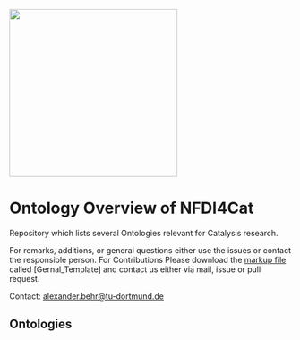 [<img src="https://github.com/HendrikBorgelt/Ontology-Overview-of-NFDI4Cat/blob/ad2ad575accb4743bab096990de50d48ee0bac5a/logo_NFDI4Cat.jpg" width="300" />](https://nfdi4cat.org/wp-content/themes/nfdi4cat/images/logos/logo_text.svg)
# Ontology Overview of NFDI4Cat
Repository which lists several Ontologies relevant for Catalysis research.

For remarks, additions, or general questions either use the issues or contact the responsible person.
For Contributions Please download the [markup file](https://github.com/HendrikBorgelt/Ontology-Overview-of-NFDI4Cat/blob/fee216a77dda37fce2a9efde2c7222293e64486e/General_Template.md) called [Gernal_Template] and contact us either via mail, issue or pull request.

Contact: <a href="mailto:alexander.behr@tu-dortmund.de?subject=Contact for Software Collection from NFDI4Cat">alexander.behr@tu-dortmund.de</a>

## Ontologies




[General Template]: https://github.com/HendrikBorgelt/Ontology-Overview-of-NFDI4Cat/blob/fee216a77dda37fce2a9efde2c7222293e64486e/General_Template.md
